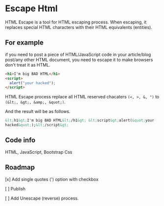 # Escape Html

HTML Escape is a tool for HTML escaping process. When escaping, it replaces special HTML characters with their HTML equivalents (entities).

## For example

if you need to post a piece of HTML/JavaScript code in your article/blog post/any other HTML document, you need to escape it to make browsers don't treat it as HTML.

```html
<h1>I'm big BAD HTML</h1>
<script>
  alert("your hacked");
</script>
```

HTML Escape process replace all HTML reserved chacaters `(<, >, &, ")` to `(&lt;, &gt;, &amp;, &quot;)`.

And the result will be as follows.

```html
&lt;h1&gt;I'm big BAD HTML&lt;/h1&gt; &lt;script&gt;alert(&quot;your
hacked&quot;);&lt;/script&gt;
```

## Code info

HTML, JavaScript, Bootstrap Css

## Roadmap

[x] Add single quotes (') option with checkbox

[ ] Publish

[ ] Add Unescape (reverse) process.
